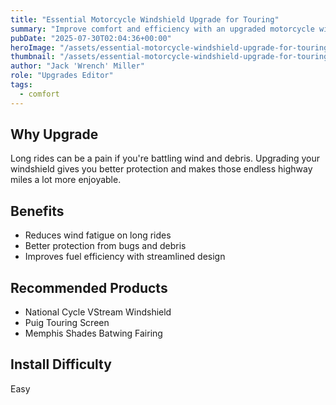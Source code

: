 ```yaml
---
title: "Essential Motorcycle Windshield Upgrade for Touring"
summary: "Improve comfort and efficiency with an upgraded motorcycle windshield."
pubDate: "2025-07-30T02:04:36+00:00"
heroImage: "/assets/essential-motorcycle-windshield-upgrade-for-touring-hero.jpg"
thumbnail: "/assets/essential-motorcycle-windshield-upgrade-for-touring-thumb.jpg"
author: "Jack 'Wrench' Miller"
role: "Upgrades Editor"
tags:
  - comfort
---
```


<h2>Why Upgrade</h2>
<p>Long rides can be a pain if you're battling wind and debris. Upgrading your windshield gives you better protection and makes those endless highway miles a lot more enjoyable.</p>
<h2>Benefits</h2>
<ul>
  <li>Reduces wind fatigue on long rides</li>
  <li>Better protection from bugs and debris</li>
  <li>Improves fuel efficiency with streamlined design</li>
</ul>
<h2>Recommended Products</h2>
<ul>
  <li>National Cycle VStream Windshield</li>
  <li>Puig Touring Screen</li>
  <li>Memphis Shades Batwing Fairing</li>
</ul>
<h2>Install Difficulty</h2>
<p>Easy</p>